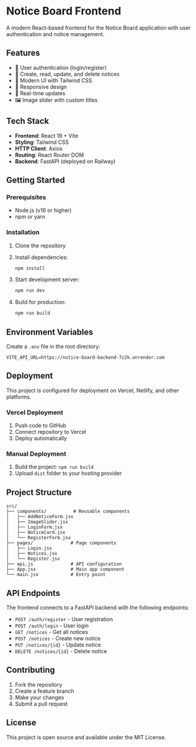 # Notice Board Frontend

A modern React-based frontend for the Notice Board application with user authentication and notice management.

## Features

- 🔐 User authentication (login/register)
- 📝 Create, read, update, and delete notices
- 🎨 Modern UI with Tailwind CSS
- 📱 Responsive design
- 🔄 Real-time updates
- 🖼️ Image slider with custom titles

## Tech Stack

- **Frontend**: React 19 + Vite
- **Styling**: Tailwind CSS
- **HTTP Client**: Axios
- **Routing**: React Router DOM
- **Backend**: FastAPI (deployed on Railway)

## Getting Started

### Prerequisites

- Node.js (v16 or higher)
- npm or yarn

### Installation

1. Clone the repository
2. Install dependencies:
   ```bash
   npm install
   ```

3. Start development server:
   ```bash
   npm run dev
   ```

4. Build for production:
   ```bash
   npm run build
   ```

## Environment Variables

Create a `.env` file in the root directory:

```env
VITE_API_URL=https://notice-board-backend-7z2k.onrender.com
```

## Deployment

This project is configured for deployment on Vercel, Netlify, and other platforms.

### Vercel Deployment

1. Push code to GitHub
2. Connect repository to Vercel
3. Deploy automatically

### Manual Deployment

1. Build the project: `npm run build`
2. Upload `dist` folder to your hosting provider

## Project Structure

```
src/
├── components/          # Reusable components
│   ├── AddNoticeForm.jsx
│   ├── ImageSlider.jsx
│   ├── LoginForm.jsx
│   ├── NoticeCard.jsx
│   └── RegisterForm.jsx
├── pages/              # Page components
│   ├── Login.jsx
│   ├── Notices.jsx
│   └── Register.jsx
├── api.js              # API configuration
├── App.jsx             # Main app component
└── main.jsx            # Entry point
```

## API Endpoints

The frontend connects to a FastAPI backend with the following endpoints:

- `POST /auth/register` - User registration
- `POST /auth/login` - User login
- `GET /notices` - Get all notices
- `POST /notices` - Create new notice
- `PUT /notices/{id}` - Update notice
- `DELETE /notices/{id}` - Delete notice

## Contributing

1. Fork the repository
2. Create a feature branch
3. Make your changes
4. Submit a pull request

## License

This project is open source and available under the MIT License.
